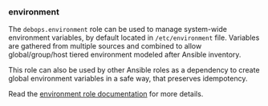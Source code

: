 ### environment

The `debops.environment` role can be used to manage system-wide
environment variables, by default located in `/etc/environment` file.
Variables are gathered from multiple sources and combined to allow
global/group/host tiered environment modeled after Ansible inventory.

This role can also be used by other Ansible roles as a dependency to
create global environment variables in a safe way, that preserves
idempotency.

Read the [environment role documentation](https://docs.debops.org/en/stable-3.0/ansible/roles/environment/) for more details.
